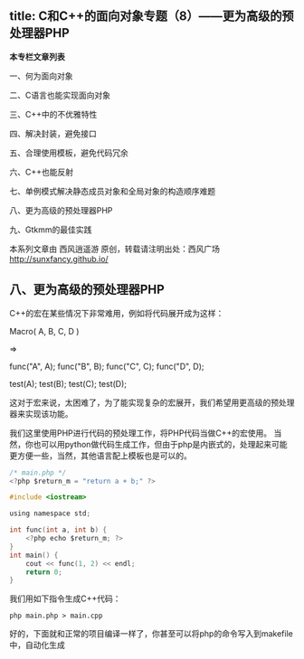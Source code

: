 title: C和C++的面向对象专题（8）——更为高级的预处理器PHP
---

**本专栏文章列表**

一、何为面向对象

二、C语言也能实现面向对象

三、C++中的不优雅特性

四、解决封装，避免接口

五、合理使用模板，避免代码冗余

六、C++也能反射

七、单例模式解决静态成员对象和全局对象的构造顺序难题

八、更为高级的预处理器PHP

九、Gtkmm的最佳实践

本系列文章由 西风逍遥游 原创，转载请注明出处：西风广场 http://sunxfancy.github.io/


## 八、更为高级的预处理器PHP

C++的宏在某些情况下非常难用，例如将代码展开成为这样：

Macro( A, B, C, D )

=>

func("A", A);
func("B", B);
func("C", C);
func("D", D);

test(A);
test(B);
test(C);
test(D);

这对于宏来说，太困难了，为了能实现复杂的宏展开，我们希望用更高级的预处理器来实现该功能。

我们这里使用PHP进行代码的预处理工作，将PHP代码当做C++的宏使用。
当然，你也可以用python做代码生成工作，但由于php是内嵌式的，处理起来可能更方便一些，当然，其他语言配上模板也是可以的。

```c
/* main.php */
<?php $return_m = "return a + b;" ?>

#include <iostream>

using namespace std;

int func(int a, int b) {
	<?php echo $return_m; ?> 
}
int main() {
	cout << func(1, 2) << endl;
	return 0;
}
```

我们用如下指令生成C++代码：

	php main.php > main.cpp

好的，下面就和正常的项目编译一样了，你甚至可以将php的命令写入到makefile中，自动化生成